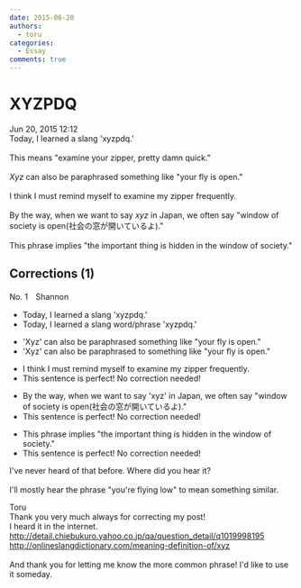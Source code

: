 ```yaml
---
date: 2015-06-20
authors:
  - toru
categories:
  - Essay
comments: true
---
```


# XYZPDQ
<div class="date">Jun 20, 2015 12:12</div>
<div id="post"><div id="body_show_ori">
Today, I learned a slang 'xyzpdq.'<br/><br/>This means "examine your zipper, pretty damn quick."<br/><br/><em>Xyz</em> can also be paraphrased something like "your fly is open."<br/><br/>I think I must remind myself to examine my zipper frequently.<br/><br/>By the way, when we want to say <em>xyz</em> in Japan, we often say "window of society is open(社会の窓が開いているよ)."<br/><br/>This phrase implies "the important thing is hidden in the window of society."
</div></div>

<!-- more -->


## Corrections (1)
<div id="block"><div class="first_name"> No. 1　<span class="just_name">Shannon</span></div><div id="block2">
<ul class="correction_field">
<li class="incorrect">Today, I learned a slang 'xyzpdq.'</li>
<li class="corrected correct">
Today, I learned a slang <span class="f_red">word/phrase </span>'xyzpdq.'
</li>
</ul>
<ul class="correction_field">
<li class="incorrect">'Xyz' can also be paraphrased something like "your fly is open."</li>
<li class="corrected correct">
'Xyz' can also be paraphrased <span class="f_red">to</span> something like "your fly is open."
</li>
</ul>
<ul class="correction_field">
<li class="incorrect">I think I must remind myself to examine my zipper frequently.</li>
<li class="corrected perfect">This sentence is perfect! No correction needed!</li>
</ul>
<ul class="correction_field">
<li class="incorrect">By the way, when we want to say 'xyz' in Japan, we often say "window of society is open(社会の窓が開いているよ)."</li>
<li class="corrected perfect">This sentence is perfect! No correction needed!</li>
</ul>
<ul class="correction_field">
<li class="incorrect">This phrase implies "the important thing is hidden in the window of society."</li>
<li class="corrected perfect">This sentence is perfect! No correction needed!</li>
</ul>
<p class="comment_small">
 I've never heard of that before. Where did you hear it?
 <br/>
 <br/>
 I'll mostly hear the phrase "you're flying low" to mean something similar.
</p>

</div><div class="name"><span class="just_name">Toru</span><br>
Thank you very much always for correcting my post!<br/>I heard it in the internet.<br/><a href="http://detail.chiebukuro.yahoo.co.jp/qa/question_detail/q1019998195" target="_blank">http://detail.chiebukuro.yahoo.co.jp/qa/question_detail/q1019998195</a><br/><a href="http://onlineslangdictionary.com/meaning-definition-of/xyz" target="_blank">http://onlineslangdictionary.com/meaning-definition-of/xyz</a><br/><br/>And thank you for letting me know the more common phrase! I'd like to use it someday.
</div>
</div>
